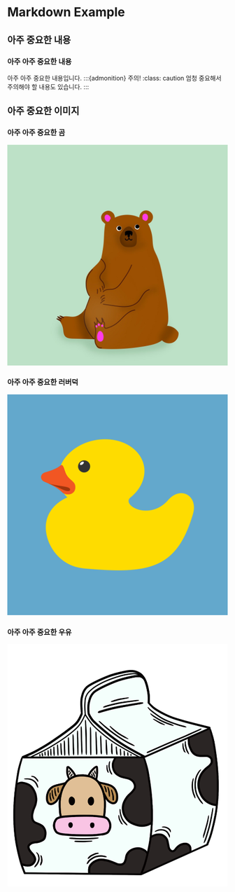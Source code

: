 # Markdown Example

## 아주 중요한 내용
### 아주 아주 중요한 내용
아주 아주 중요한 내용입니다.
:::{admonition} 주의!
:class: caution
엄청 중요해서 주의해야 할 내용도 있습니다.
:::

## 아주 중요한 이미지
### 아주 아주 중요한 곰
![bear](../images/md/bear.jpg)

### 아주 아주 중요한 러버덕
![rubber_duck](../images/md/rubber_duck.png)

### 아주 아주 중요한 우유
![milk](../images/md/milk.png)
